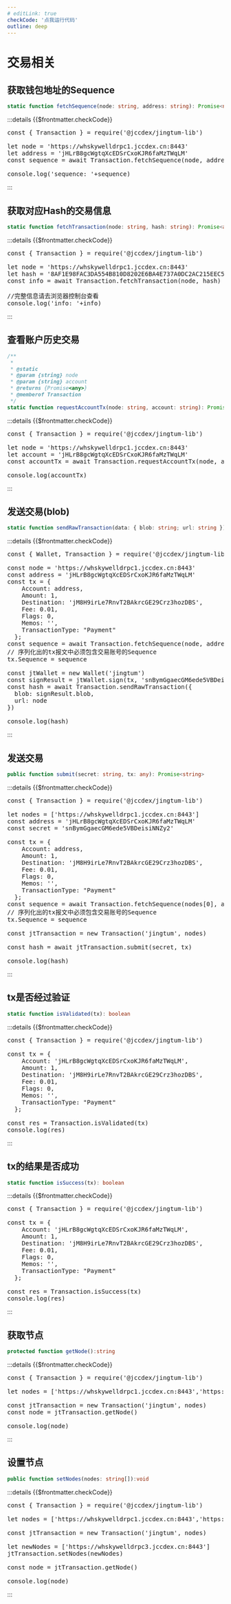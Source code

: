 ```yaml
---
# editLink: true
checkCode: '点我运行代码'
outline: deep
---
```

# 交易相关

## 获取钱包地址的Sequence

```ts
static function fetchSequence(node: string, address: string): Promise<number>
```

:::details {{$frontmatter.checkCode}}
<pre class="code no_drop" id="code_fetchSequence">
const { Transaction } = require('@jccdex/jingtum-lib')

let node = 'https://whskywelldrpc1.jccdex.cn:8443'
let address = 'jHLrB8gcWgtqXcEDSrCxoKJR6faMzTWqLM'
const sequence = await Transaction.fetchSequence(node, address)

console.log('sequence: '+sequence)
</pre>

<runCode tid="code_fetchSequence" />
:::



## 获取对应Hash的交易信息

```ts
static function fetchTransaction(node: string, hash: string): Promise<any>
```

:::details {{$frontmatter.checkCode}}
<pre class="code no_drop" id="code_fetchTransaction">
const { Transaction } = require('@jccdex/jingtum-lib')

let node = 'https://whskywelldrpc1.jccdex.cn:8443'
let hash = '8AF1E98FAC3DA554B810D8202E6BA4E737A0DC2AC215EEC56154FF28F7FCC11B'
const info = await Transaction.fetchTransaction(node, hash)

//完整信息请去浏览器控制台查看
console.log('info: '+info)
</pre>

<runCode tid="code_fetchTransaction" />
:::

## 查看账户历史交易

```ts
/**
 *
 * @static
 * @param {string} node
 * @param {string} account
 * @returns {Promise<any>}
 * @memberof Transaction
 */
static function requestAccountTx(node: string, account: string): Promise<any>
```

:::details {{$frontmatter.checkCode}}
<pre class="code no_drop" id="code_requestAccountTx">
const { Transaction } = require('@jccdex/jingtum-lib')

let node = 'https://whskywelldrpc1.jccdex.cn:8443'
let account = 'jHLrB8gcWgtqXcEDSrCxoKJR6faMzTWqLM'
const accountTx = await Transaction.requestAccountTx(node, account)

console.log(accountTx)
</pre>

<runCode tid="code_requestAccountTx" />
:::

## 发送交易(blob)

```ts
static function sendRawTransaction(data: { blob: string; url: string }): Promise<string>
```

:::details {{$frontmatter.checkCode}}
<pre class="code no_drop" id="code_sendRawTransaction">
const { Wallet, Transaction } = require('@jccdex/jingtum-lib')

const node = 'https://whskywelldrpc1.jccdex.cn:8443'
const address = 'jHLrB8gcWgtqXcEDSrCxoKJR6faMzTWqLM'
const tx = {
    Account: address,
    Amount: 1,
    Destination: 'jM8H9irLe7RnvT2BAkrcGE29Crz3hozDBS',
    Fee: 0.01,
    Flags: 0,
    Memos: '',
    TransactionType: "Payment"
  };
const sequence = await Transaction.fetchSequence(node, address)
// 序列化出的tx报文中必须包含交易账号的Sequence
tx.Sequence = sequence

const jtWallet = new Wallet('jingtum')
const signResult = jtWallet.sign(tx, 'snBymGgaecGM6ede5VBDeisiNNZy2')
const hash = await Transaction.sendRawTransaction({
  blob: signResult.blob,
  url: node
})

console.log(hash)
</pre>

<runCode tid="code_sendRawTransaction" />
:::

## 发送交易

```ts
public function submit(secret: string, tx: any): Promise<string>
```

:::details {{$frontmatter.checkCode}}
<pre class="code no_drop" id="code_submit">
const { Transaction } = require('@jccdex/jingtum-lib')

let nodes = ['https://whskywelldrpc1.jccdex.cn:8443']
const address = 'jHLrB8gcWgtqXcEDSrCxoKJR6faMzTWqLM'
const secret = 'snBymGgaecGM6ede5VBDeisiNNZy2'

const tx = {
    Account: address,
    Amount: 1,
    Destination: 'jM8H9irLe7RnvT2BAkrcGE29Crz3hozDBS',
    Fee: 0.01,
    Flags: 0,
    Memos: '',
    TransactionType: "Payment"
  };
const sequence = await Transaction.fetchSequence(nodes[0], address)
// 序列化出的tx报文中必须包含交易账号的Sequence
tx.Sequence = sequence

const jtTransaction = new Transaction('jingtum', nodes)

const hash = await jtTransaction.submit(secret, tx)

console.log(hash)
</pre>

<runCode tid="code_submit" />
:::

## tx是否经过验证

```ts
static function isValidated(tx): boolean
```

:::details {{$frontmatter.checkCode}}
<pre class="code no_drop" id="code_isValidated">
const { Transaction } = require('@jccdex/jingtum-lib')

const tx = {
    Account: 'jHLrB8gcWgtqXcEDSrCxoKJR6faMzTWqLM',
    Amount: 1,
    Destination: 'jM8H9irLe7RnvT2BAkrcGE29Crz3hozDBS',
    Fee: 0.01,
    Flags: 0,
    Memos: '',
    TransactionType: "Payment"
  };

const res = Transaction.isValidated(tx)
console.log(res)
</pre>

<runCode tid="code_isValidated" />
:::

## tx的结果是否成功

```ts
static function isSuccess(tx): boolean
```

:::details {{$frontmatter.checkCode}}
<pre class="code no_drop" id="code_isSuccess">
const { Transaction } = require('@jccdex/jingtum-lib')

const tx = {
    Account: 'jHLrB8gcWgtqXcEDSrCxoKJR6faMzTWqLM',
    Amount: 1,
    Destination: 'jM8H9irLe7RnvT2BAkrcGE29Crz3hozDBS',
    Fee: 0.01,
    Flags: 0,
    Memos: '',
    TransactionType: "Payment"
  };

const res = Transaction.isSuccess(tx)
console.log(res)
</pre>

<runCode tid="code_isSuccess" />
:::

## 获取节点

```ts
protected function getNode():string
```

:::details {{$frontmatter.checkCode}}
<pre class="code no_drop" id="code_getNode">
const { Transaction } = require('@jccdex/jingtum-lib')

let nodes = ['https://whskywelldrpc1.jccdex.cn:8443','https://whskywelldrpc2.jccdex.cn:8443']

const jtTransaction = new Transaction('jingtum', nodes)
const node = jtTransaction.getNode()

console.log(node)
</pre>

<runCode tid="code_getNode" />
:::

## 设置节点

```ts
public function setNodes(nodes: string[]):void
```

:::details {{$frontmatter.checkCode}}
<pre class="code no_drop" id="code_setNodes">
const { Transaction } = require('@jccdex/jingtum-lib')

let nodes = ['https://whskywelldrpc1.jccdex.cn:8443','https://whskywelldrpc2.jccdex.cn:8443']

const jtTransaction = new Transaction('jingtum', nodes)

let newNodes = ['https://whskywelldrpc3.jccdex.cn:8443']
jtTransaction.setNodes(newNodes)

const node = jtTransaction.getNode()

console.log(node)
</pre>

<runCode tid="code_setNodes" />
:::
